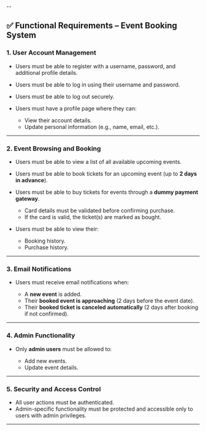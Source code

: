 --

## ✅ Functional Requirements – Event Booking System

### 1. **User Account Management**

* Users must be able to register with a username, password, and additional profile details.
* Users must be able to log in using their username and password.
* Users must be able to log out securely.
* Users must have a profile page where they can:

  * View their account details.
  * Update personal information (e.g., name, email, etc.).

---

### 2. **Event Browsing and Booking**

* Users must be able to view a list of all available upcoming events.
* Users must be able to book tickets for an upcoming event (up to **2 days in advance**).
* Users must be able to buy tickets for events through a **dummy payment gateway**.

  * Card details must be validated before confirming purchase.
  * If the card is valid, the ticket(s) are marked as bought.
* Users must be able to view their:

  * Booking history.
  * Purchase history.

---

### 3. **Email Notifications**

* Users must receive email notifications when:

  * A **new event** is added.
  * Their **booked event is approaching** (2 days before the event date).
  * Their **booked ticket is canceled automatically** (2 days after booking if not confirmed).

---

### 4. **Admin Functionality**

* Only **admin users** must be allowed to:

  * Add new events.
  * Update event details.

---

### 5. **Security and Access Control**

* All user actions must be authenticated.
* Admin-specific functionality must be protected and accessible only to users with admin privileges.

---
